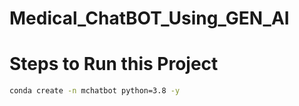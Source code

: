 # Medical_ChatBOT_Using_GEN_AI

# Steps to Run this Project

```bash
conda create -n mchatbot python=3.8 -y
````
